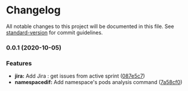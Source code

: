 # Changelog

All notable changes to this project will be documented in this file. See [standard-version](https://github.com/conventional-changelog/standard-version) for commit guidelines.

### 0.0.1 (2020-10-05)


### Features

* **jira:** Add Jira : get issues from active sprint ([087e5c7](https://github.com/stephaneHerraiz/devops-tools/commit/087e5c76af315169add1f37643a9eaac7bb478f4))
* **namespacedif:** Add namespace's pods analysis command ([7a58cf0](https://github.com/stephaneHerraiz/devops-tools/commit/7a58cf02445d5de719a20877880f4e21c93f6d28))
